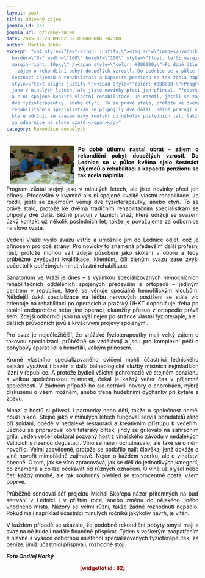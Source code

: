 ```yaml
---
layout: post
title: Oživený zájem
joomla_id: 231
joomla_url: oziveny-zajem
date: 2015-05-28 09:02:32.000000000 +02:00
author: Martin Bohůn
excerpt: "<h4 style=\"text-align: justify;\"><img src=\"images/uvodnik-clanku-foto/dospl_2015.jpg\"
  border=\"0\" width=\"168\" height=\"100\" style=\"float: left; margin-left: 10px;
  margin-right: 10px;\" /><span style=\"color: #000000;\">Po době útlumu nastal obrat
  – zájem o rekondiční pobyt dospělých vzrostl. Do Lednice se v půlce května sjelo
  šestnáct zájemců o rehabilitaci a kapacita penzionu se tak zcela naplnila.</span></h4>\r\n<p
  style=\"text-align: justify;\"><span style=\"color: #000000;\">Program zůstal stejný
  jako v minulých letech, ale jisté novinky přeci jen přinesl. Především v kvantitě
  a s ní spojené kvalitě vlastní rehabilitace. Je rozdíl, jestli se zájemcům věnují
  dvě fyzioterapeutky, anebo čtyři. To se právě stalo, protože ke dvěma tradičním
  rehabilitačním specialistkám se připojily dvě další. Běžně pracují v lázních Vráž,
  které udržují se svazem úzký kontakt už několik posledních let, takže je považujeme
  za odbornice na slovo vzaté.</span></p>"
category: Rekondice dospělých
---
```

<h4 style="text-align: justify;"><img src="images/uvodnik-clanku-foto/dospl_2015.jpg" border="0" width="168" height="100" style="float: left; margin-left: 10px; margin-right: 10px;" /><span style="color: #000000;">Po době útlumu nastal obrat – zájem o rekondiční pobyt dospělých vzrostl. Do Lednice se v půlce května sjelo šestnáct zájemců o rehabilitaci a kapacita penzionu se tak zcela naplnila.</span></h4>

<p style="text-align: justify;"><span style="color: #000000;">Program zůstal stejný jako v minulých letech, ale jisté novinky přeci jen přinesl. Především v kvantitě a s ní spojené kvalitě vlastní rehabilitace. Je rozdíl, jestli se zájemcům věnují dvě fyzioterapeutky, anebo čtyři. To se právě stalo, protože ke dvěma tradičním rehabilitačním specialistkám se připojily dvě další. Běžně pracují v lázních Vráž, které udržují se svazem úzký kontakt už několik posledních let, takže je považujeme za odbornice na slovo vzaté.</span></p>



<p style="text-align: justify;"><span style="color: #000000;">Vedení Vráže vyšlo svazu vstříc a umožnilo jim do Lednice odjet, což je přínosem pro obě strany. Pro novicky to znamená především další profesní růst, protože mohou vzít zdejší působení jako školení v oboru a tedy průběžné zvyšování kvalifikace, klientům, čili členům svazu zase zvýší počet tolik potřebných minut vlastní rehabilitace.</span></p>

<p style="text-align: justify;"><span style="color: #000000;">Sanatorium ve Vráži je dnes – s výjimkou specializovaných nemocničních rehabilitačních odděleních spojených především s ortopedií – jediným centrem v republice, které se věnuje speciálně hemofilickým kloubům. Někdejší úzká specializace na léčbu nervových postižení se stále víc orientuje na rehabilitaci po operacích a pražský ÚHKT doporučuje třeba po totální endoprotéze nebo jiné operaci, okamžitý přesun z ortopedie právě sem. Zdejší odborníci jsou na výši nejen po stránce vlastní fyzioterapie, ale i dalších průvodních jevů s krvácivými projevy spojenými.</span></p>

<p style="text-align: justify;"><span style="color: #000000;">Pro svaz je nejdůležitější, že vrážské fyzioterapeutky mají velký zájem o takovou specializaci, průběžně se vzdělávají a jsou pro komplexní péči o pohybový aparát lidí s hemofilií, velkým přínosem.</span></p>

<p style="text-align: justify;"><span style="color: #000000;">Kromě vlastního specializovaného cvičení mohli účastníci lednického setkání využívat i bazén a další balneologické služby místních nejmladších lázní v republice. A protože bydleli všichni pohromadě ve stejném penzionu s velkou společenskou místností, čekal je každý večer čas v příjemné společnosti. V žádném případě ho ale netrávili hovory o chorobách, nýbrž diskusemi o všem možném, anebo třeba hudebními dýchánky při kytaře a zpěvu.</span></p>

<p style="text-align: justify;"><span style="color: #000000;">Mnozí z hostů si přivezli i partnerky nebo děti, takže o společnost neměl nouzi nikdo. Stejně jako v minulých letech fungoval servis pořadatelů ráno při snídani, obědě v nedaleké restauraci a kreativním přístupu k večeřím. Jednou se připravoval obří tatarský biftek, jindy se grilovalo na zahradním grilu. Jeden večer obstaral pozvaný host z vinařského závodu v nedalekých Valticích s řízenou degustací. Víno se nejen ochutnávalo, ale také se o něm hovořilo. Velmi zasvěceně, protože se podařilo najít člověka, jenž dokáže o víně hovořit mimořádně zajímavě. Nejen o každém vzorku, ale o vinařství obecně. O tom, jak se víno zpracovává, jak se dělí do jednotlivých kategorií, co znamená a co lze očekávat od různých označení. O víně už slyšel nebo četl každý mnohé, ale tak souhrnný přehled se stoprocentně dostal všem poprvé.</span></p>

<p style="text-align: justify;"><span style="color: #000000;">Průběžně sondoval šéf projektu Michal Skořepa názor přítomných na buď setrvání v Lednici i v příštím roce, anebo změnu do nějakého jiného vhodného místa. Názory se velmi různí, takže žádné rozhodnutí nepadlo. Pokud mají například účastníci minulých ročníků jakýkoliv návrh, je vítán.</span></p>

<p style="text-align: justify;"><span style="color: #000000;">V každém případě se ukázalo, že podobné rekondiční pobyty smysl mají a svaz na ně bude i nadále finančně přispívat. Týden s veškerým zaopatřením a hlavně s vysoce odbornou asistencí specializovaných fyzioterapeutek, za peníze, jimiž účastníci přispívají, rozhodně stojí.</span></p>

<p style="text-align: justify;"><em><strong>Foto Ondřej Horký</strong></em></p>

<p style="text-align: center;"><span style="color: #800000;"><strong><span>[widgetkit id=82]</span><br /></strong></span></p>
